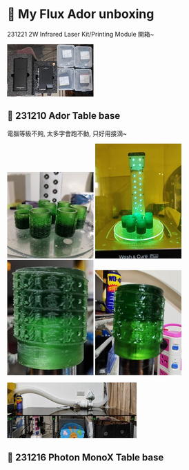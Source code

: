# 🎡 My Flux Ador unboxing

231221 2W Infrared Laser Kit/Printing Module 開箱~

![TableBase6](./img/2024/231210%20TableBase-6.jpg)

## 🎡 231210 Ador Table base

電腦等級不夠, 太多字會跑不動, 只好用接滴~

![TableBase1](./img/2024/231210%20TableBase-1.jpg)
![TableBase2](./img/2024/231210%20TableBase-2.jpg)
![TableBase3](./img/2024/231210%20TableBase-3.jpg)
![TableBase4](./img/2024/231210%20TableBase-4.jpg)

![TableBase5](./img/2024/231210%20TableBase-5.jpg)

## 🎡 231216 Photon MonoX Table base


